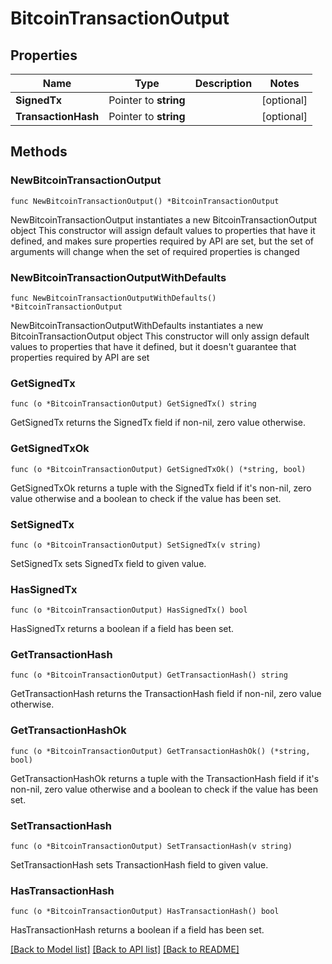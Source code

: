 # BitcoinTransactionOutput

## Properties

Name | Type | Description | Notes
------------ | ------------- | ------------- | -------------
**SignedTx** | Pointer to **string** |  | [optional] 
**TransactionHash** | Pointer to **string** |  | [optional] 

## Methods

### NewBitcoinTransactionOutput

`func NewBitcoinTransactionOutput() *BitcoinTransactionOutput`

NewBitcoinTransactionOutput instantiates a new BitcoinTransactionOutput object
This constructor will assign default values to properties that have it defined,
and makes sure properties required by API are set, but the set of arguments
will change when the set of required properties is changed

### NewBitcoinTransactionOutputWithDefaults

`func NewBitcoinTransactionOutputWithDefaults() *BitcoinTransactionOutput`

NewBitcoinTransactionOutputWithDefaults instantiates a new BitcoinTransactionOutput object
This constructor will only assign default values to properties that have it defined,
but it doesn't guarantee that properties required by API are set

### GetSignedTx

`func (o *BitcoinTransactionOutput) GetSignedTx() string`

GetSignedTx returns the SignedTx field if non-nil, zero value otherwise.

### GetSignedTxOk

`func (o *BitcoinTransactionOutput) GetSignedTxOk() (*string, bool)`

GetSignedTxOk returns a tuple with the SignedTx field if it's non-nil, zero value otherwise
and a boolean to check if the value has been set.

### SetSignedTx

`func (o *BitcoinTransactionOutput) SetSignedTx(v string)`

SetSignedTx sets SignedTx field to given value.

### HasSignedTx

`func (o *BitcoinTransactionOutput) HasSignedTx() bool`

HasSignedTx returns a boolean if a field has been set.

### GetTransactionHash

`func (o *BitcoinTransactionOutput) GetTransactionHash() string`

GetTransactionHash returns the TransactionHash field if non-nil, zero value otherwise.

### GetTransactionHashOk

`func (o *BitcoinTransactionOutput) GetTransactionHashOk() (*string, bool)`

GetTransactionHashOk returns a tuple with the TransactionHash field if it's non-nil, zero value otherwise
and a boolean to check if the value has been set.

### SetTransactionHash

`func (o *BitcoinTransactionOutput) SetTransactionHash(v string)`

SetTransactionHash sets TransactionHash field to given value.

### HasTransactionHash

`func (o *BitcoinTransactionOutput) HasTransactionHash() bool`

HasTransactionHash returns a boolean if a field has been set.


[[Back to Model list]](../README.md#documentation-for-models) [[Back to API list]](../README.md#documentation-for-api-endpoints) [[Back to README]](../README.md)


